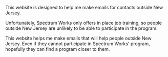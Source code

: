 This website is designed to help me make emails for contacts outside New Jersey.

Unfortunately, Spectrum Works only offers in place job training, so people outside New Jersey are unlikely to be able to participate in the program.

This website helps me make emails that will help people outside New Jersey. Even if they cannot participate in Spectrum Works' program, hopefully they can find a program closer to them.
